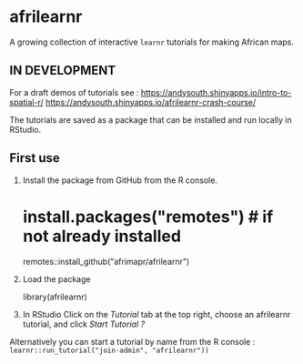 # afrilearnr

A growing collection of interactive `learnr` tutorials for making African maps.

## IN DEVELOPMENT

For a draft demos of tutorials see :
https://andysouth.shinyapps.io/intro-to-spatial-r/
https://andysouth.shinyapps.io/afrilearnr-crash-course/

The tutorials are saved as a package that can be installed and run locally in RStudio.


## First use


1. Install the package from GitHub from the R console.

    # install.packages("remotes") # if not already installed
    
    remotes::install_github("afrimapr/afrilearnr")
    

2. Load the package

    library(afrilearnr)
    
3. In RStudio Click on the *Tutorial* tab at the top right, choose an afrilearnr tutorial, and click *Start Tutorial ?*

Alternatively you can start a tutorial by name from the R console :
`learnr::run_tutorial("join-admin", "afrilearnr"))`
